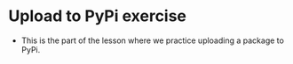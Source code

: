 # Upload to PyPi exercise

- This is the part of the lesson where we practice uploading a package to PyPi.
